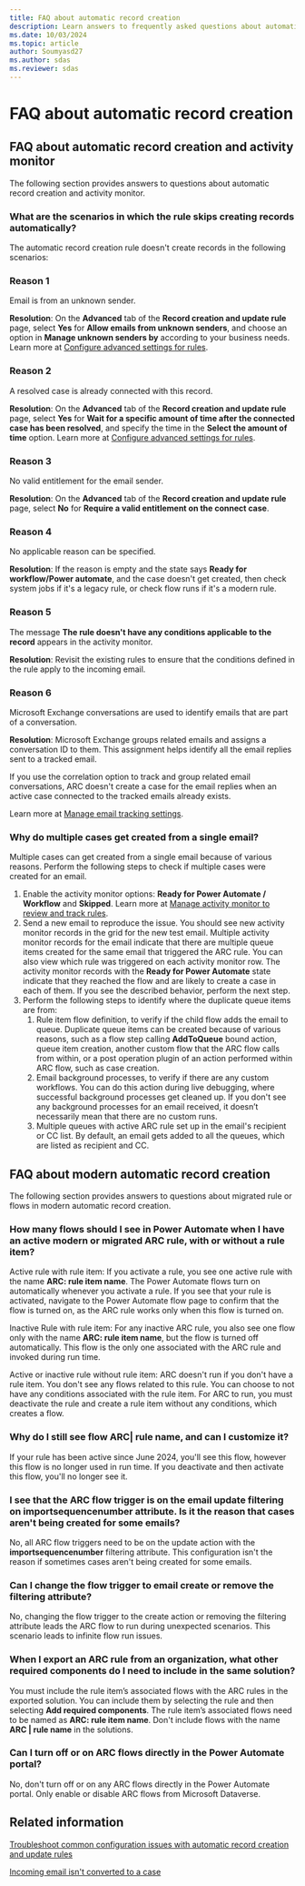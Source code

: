 ```yaml
---
title: FAQ about automatic record creation
description: Learn answers to frequently asked questions about automatic record creation.
ms.date: 10/03/2024
ms.topic: article
author: Soumyasd27
ms.author: sdas
ms.reviewer: sdas
---
```


# FAQ about automatic record creation

## FAQ about automatic record creation and activity monitor

The following section provides answers to questions about automatic record creation and activity monitor.

### What are the scenarios in which the rule skips creating records automatically?

The automatic record creation rule doesn't create records in the following scenarios:

### Reason 1

Email is from an unknown sender.

**Resolution**: On the **Advanced** tab of the **Record creation and update rule** page, select **Yes** for **Allow emails from unknown senders**, and choose an option in **Manage unknown senders by** according to your business needs. Learn more at [Configure advanced settings for rules](automatically-create-update-records.md#configure-advanced-settings-for-rules).

### Reason 2

A resolved case is already connected with this record.

**Resolution**: On the **Advanced** tab of the **Record creation and update rule** page, select **Yes** for **Wait for a specific amount of time after the connected case has been resolved**, and specify the time in the **Select the amount of time** option. Learn more at [Configure advanced settings for rules](automatically-create-update-records.md#configure-advanced-settings-for-rules).

### Reason 3

No valid entitlement for the email sender.

**Resolution**: On the **Advanced** tab of the **Record creation and update rule** page, select **No** for **Require a valid entitlement on the connect case**.

### Reason 4

No applicable reason can be specified.

**Resolution**: If the reason is empty and the state says **Ready for workflow/Power automate**, and the case doesn't get created, then check system jobs if it's a legacy rule, or check flow runs if it's a modern rule.

### Reason 5

The message **The rule doesn't have any conditions applicable to the record** appears in the activity monitor.

**Resolution**: Revisit the existing rules to ensure that the conditions defined in the rule apply to the incoming email.

### Reason 6

Microsoft Exchange conversations are used to identify emails that are part of a conversation.

**Resolution**: Microsoft Exchange groups related emails and assigns a conversation ID to them. This assignment helps identify all the email replies sent to a tracked email.

If you use the correlation option to track and group related email conversations, ARC doesn't create a case for the email replies when an active case connected to the tracked emails already exists.

Learn more at [Manage email tracking settings](/power-platform/admin/settings-email-tracking).

### Why do multiple cases get created from a single email?

Multiple cases can get created from a single email because of various reasons. Perform the following steps to check if multiple cases were created for an email.

1. Enable the activity monitor options: **Ready for Power Automate / Workflow** and **Skipped**. Learn more at [Manage activity monitor to review and track rules](automatically-create-update-records.md#manage-activity-monitor-to-review-and-track-rules).
1. Send a new email to reproduce the issue.
   You should see new activity monitor records in the grid for the new test email. Multiple activity monitor records for the email indicate that there are multiple queue items created for the same email that triggered the ARC rule. You can also view which rule was triggered on each activity monitor row. The activity monitor records with the **Ready for Power Automate** state indicate that they reached the flow and are likely to create a case in each of them. If you see the described behavior, perform the next step.
1. Perform the following steps to identify where the duplicate queue items are from:
    1. Rule item flow definition, to verify if the child flow adds the email to queue. Duplicate queue items can be created because of various reasons, such as a flow step calling **AddToQueue** bound action, queue item creation, another custom flow that the ARC flow calls from within, or a post operation plugin of an action performed within ARC flow, such as case creation.
    1. Email background processes, to verify if there are any custom workflows. You can do this action during live debugging, where successful background processes get cleaned up. If you don't see any background processes for an email received, it doesn’t necessarily mean that there are no custom runs.
    1. Multiple queues with active ARC rule set up in the email's recipient or CC list. By default, an email gets added to all the queues, which are listed as recipient and CC.

## FAQ about modern automatic record creation

The following section provides answers to questions about migrated rule or flows in modern automatic record creation.

### How many flows should I see in Power Automate when I have an active modern or migrated ARC rule, with or without a rule item?

Active rule with rule item:
If you activate a rule, you see one active rule with the name **ARC: rule item name**. The Power Automate flows turn on automatically whenever you activate a rule. If you see that your rule is activated, navigate to the Power Automate flow page to confirm that the flow is turned on, as the ARC rule works only when this flow is turned on.
 
Inactive Rule with rule item:
For any inactive ARC rule, you also see one flow only with the name **ARC: rule item name**, but the flow is turned off automatically. This flow is the only one associated with the ARC rule and invoked during run time.
 
Active or inactive rule without rule item:
ARC doesn't run if you don't have a rule item. You don't see any flows related to this rule. You can choose to not have any conditions associated with the rule item. For ARC to run, you must deactivate the rule and create a rule item without any conditions, which creates a flow. 

### Why do I still see flow ARC| rule name, and can I customize it?

If your rule has been active since June 2024, you'll see this flow, however this flow is no longer used in run time.  If you deactivate and then activate this flow, you'll no longer see it.  

### I see that the ARC flow trigger is on the email update filtering on importsequencenumber attribute. Is it the reason that cases aren't being created for some emails?

No, all ARC flow triggers need to be on the update action with the **importsequencenumber** filtering attribute. This configuration isn't the reason if sometimes cases aren't being created for some emails.  

### Can I change the flow trigger to email create or remove the filtering attribute?

No, changing the flow trigger to the create action or removing the filtering attribute leads the ARC flow to run during unexpected scenarios. This scenario leads to infinite flow run issues.

### When I export an ARC rule from an organization, what other required components do I need to include in the same solution?

You must include the rule item’s associated flows with the ARC rules in the exported solution. You can include them by selecting the rule and then selecting **Add required components**. The rule item’s associated flows need to be named as **ARC: rule item name**. Don't include flows with the name **ARC | rule name** in the solutions.

### Can I turn off or on ARC flows directly in the Power Automate portal?  

No, don't turn off or on any ARC flows directly in the Power Automate portal. Only enable or disable ARC flows from Microsoft Dataverse.

## Related information

[Troubleshoot common configuration issues with automatic record creation and update rules](/troubleshoot/dynamics-365/customer-service/email/common-email-error-messages)

[Incoming email isn't converted to a case](/troubleshoot/dynamics-365/customer-service/email/incoming-email-not-converted-case)
